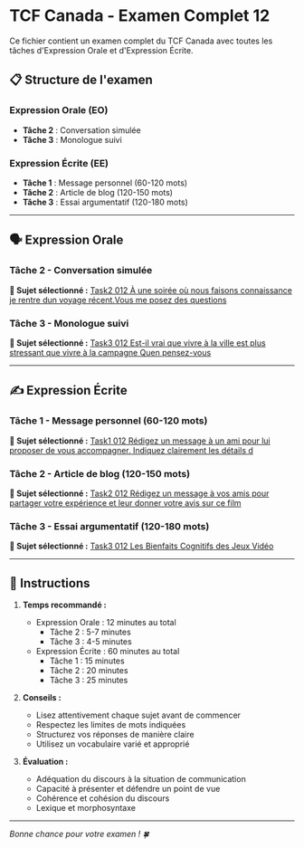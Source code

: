 # TCF Canada - Examen Complet 12

Ce fichier contient un examen complet du TCF Canada avec toutes les tâches d'Expression Orale et d'Expression Écrite.

## 📋 Structure de l'examen

### Expression Orale (EO)
- **Tâche 2** : Conversation simulée
- **Tâche 3** : Monologue suivi

### Expression Écrite (EE)  
- **Tâche 1** : Message personnel (60-120 mots)
- **Tâche 2** : Article de blog (120-150 mots)
- **Tâche 3** : Essai argumentatif (120-180 mots)

---

## 🗣️ Expression Orale

### Tâche 2 - Conversation simulée

**📄 Sujet sélectionné :** [Task2 012 À une soirée où nous faisons connaissance je rentre dun voyage récent.Vous me posez des questions](../tcf_canada/eo/task2/task2_012_À_une_soirée_où_nous_faisons_connaissance_je_rentre_dun_voyage_récent.Vous_me_posez_des_questions.md)

### Tâche 3 - Monologue suivi

**📄 Sujet sélectionné :** [Task3 012 Est-il vrai que vivre à la ville est plus stressant que vivre à la campagne Quen pensez-vous](../tcf_canada/eo/task3/task3_012_Est-il_vrai_que_vivre_à_la_ville_est_plus_stressant_que_vivre_à_la_campagne_Quen_pensez-vous.md)

---

## ✍️ Expression Écrite

### Tâche 1 - Message personnel (60-120 mots)

**📄 Sujet sélectionné :** [Task1 012 Rédigez un message à un ami pour lui proposer de vous accompagner. Indiquez clairement les détails d](../tcf_canada/ee/task1/task1_012_Rédigez_un_message_à_un_ami_pour_lui_proposer_de_vous_accompagner._Indiquez_clairement_les_détails_d.md)

### Tâche 2 - Article de blog (120-150 mots)

**📄 Sujet sélectionné :** [Task2 012 Rédigez un message à vos amis pour partager votre expérience et leur donner votre avis sur ce film](../tcf_canada/ee/task2/task2_012_Rédigez_un_message_à_vos_amis_pour_partager_votre_expérience_et_leur_donner_votre_avis_sur_ce_film.md)

### Tâche 3 - Essai argumentatif (120-180 mots)

**📄 Sujet sélectionné :** [Task3 012 Les Bienfaits Cognitifs des Jeux Vidéo](../tcf_canada/ee/task3/task3_012_Les_Bienfaits_Cognitifs_des_Jeux_Vidéo.md)

---

## 📝 Instructions

1. **Temps recommandé :**
   - Expression Orale : 12 minutes au total
     - Tâche 2 : 5-7 minutes
     - Tâche 3 : 4-5 minutes
   - Expression Écrite : 60 minutes au total
     - Tâche 1 : 15 minutes
     - Tâche 2 : 20 minutes  
     - Tâche 3 : 25 minutes

2. **Conseils :**
   - Lisez attentivement chaque sujet avant de commencer
   - Respectez les limites de mots indiquées
   - Structurez vos réponses de manière claire
   - Utilisez un vocabulaire varié et approprié

3. **Évaluation :**
   - Adéquation du discours à la situation de communication
   - Capacité à présenter et défendre un point de vue
   - Cohérence et cohésion du discours
   - Lexique et morphosyntaxe

---

*Bonne chance pour votre examen ! 🍀*
